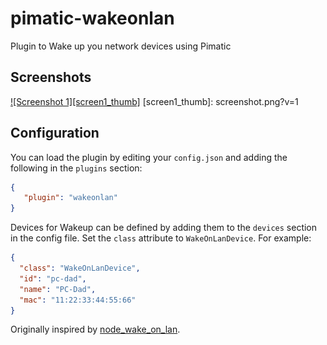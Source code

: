 pimatic-wakeonlan
=======================

Plugin to Wake up you network devices using Pimatic

Screenshots
-----------
[![Screenshot 1][screen1_thumb]](screenshot.png)
[screen1_thumb]: screenshot.png?v=1

Configuration
-------------
You can load the plugin by editing your `config.json` and adding the following in the `plugins` section:

````json
{ 
   "plugin": "wakeonlan"
}
````

Devices for Wakeup can be defined by adding them to the `devices` section in the config file. Set the `class` attribute to `WakeOnLanDevice`. For example:
```json
{
  "class": "WakeOnLanDevice",
  "id": "pc-dad",
  "name": "PC-Dad",
  "mac": "11:22:33:44:55:66"
}
```

Originally inspired by [node_wake_on_lan](https://github.com/agnat/node_wake_on_lan). 


